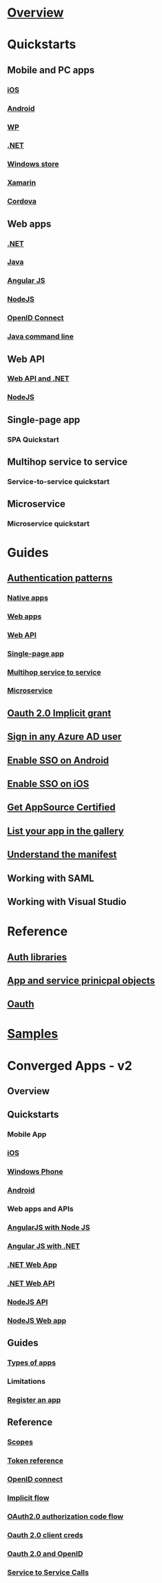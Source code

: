 # [Overview](https://docs.microsoft.com/en-us/azure/active-directory/develop/active-directory-developers-guide)
# Quickstarts
## Mobile and PC apps
### [iOS](https://docs.microsoft.com/en-us/azure/active-directory/develop/active-directory-how-applications-are-added)
### [Android](https://docs.microsoft.com/en-us/azure/active-directory/develop/active-directory-how-applications-are-added)
### [WP](https://docs.microsoft.com/en-us/azure/active-directory/develop/active-directory-how-applications-are-added)
### [.NET](https://docs.microsoft.com/en-us/azure/active-directory/develop/active-directory-how-applications-are-added)
### [Windows store](https://docs.microsoft.com/en-us/azure/active-directory/develop/active-directory-devquickstarts-windowsstore)
### [Xamarin](https://docs.microsoft.com/en-us/azure/active-directory/develop/active-directory-devquickstarts-xamarin)
### [Cordova](https://docs.microsoft.com/en-us/azure/active-directory/develop/active-directory-devquickstarts-cordova)
## Web apps
### [.NET](https://docs.microsoft.com/en-us/azure/active-directory/develop/active-directory-devquickstarts-webapp-dotnet)
### [Java](https://docs.microsoft.com/en-us/azure/active-directory/develop/active-directory-devquickstarts-webapp-java)
### [Angular JS](https://docs.microsoft.com/en-us/azure/active-directory/develop/active-directory-devquickstarts-angular)
### [NodeJS](https://docs.microsoft.com/en-us/azure/active-directory/develop/active-directory-devquickstarts-openidconnect-nodejs)
### [OpenID Connect](https://docs.microsoft.com/en-us/azure/active-directory/develop/active-directory-protocols-openid-connect-code)
### [Java command line](https://docs.microsoft.com/en-us/azure/active-directory/develop/active-directory-devquickstarts-headless-java)
## Web API
### [Web API and .NET](https://docs.microsoft.com/en-us/azure/active-directory/develop/active-directory-devquickstarts-webapi-dotnet)
### [NodeJS](https://docs.microsoft.com/en-us/azure/active-directory/develop/active-directory-devquickstarts-webapi-nodejs)
## Single-page app
### SPA Quickstart
## Multihop service to service
### Service-to-service quickstart
## Microservice
### Microservice quickstart
# Guides
## [Authentication patterns](https://docs.microsoft.com/en-us/azure/active-directory/develop/active-directory-authentication-scenarios#basics-of-authentication-in-azure-ad)
### [Native apps](https://docs.microsoft.com/en-us/azure/active-directory/develop/active-directory-authentication-scenarios#native-application-to-web-api)
### [Web apps](https://docs.microsoft.com/en-us/azure/active-directory/develop/active-directory-authentication-scenarios#web-application-to-web-api)
### [Web API](https://docs.microsoft.com/en-us/azure/active-directory/develop/active-directory-authentication-scenarios#web-application-to-web-api)
### [Single-page app](https://docs.microsoft.com/en-us/azure/active-directory/develop/active-directory-authentication-scenarios#single-page-application-spa)
### [Multihop service to service](https://docs.microsoft.com/en-us/azure/active-directory/develop/active-directory-authentication-scenarios#daemon-or-server-application-to-web-api)
### [Microservice](https://docs.microsoft.com/en-us/azure/active-directory/develop/active-directory-authentication-scenarios#daemon-or-server-application-to-web-api)
## [Oauth 2.0 Implicit grant](https://docs.microsoft.com/en-us/azure/active-directory/develop/active-directory-dev-understanding-oauth2-implicit-grant)
## [Sign in any Azure AD user](https://docs.microsoft.com/en-us/azure/active-directory/develop/active-directory-devhowto-multi-tenant-overview)
## [Enable SSO on Android](https://docs.microsoft.com/en-us/azure/active-directory/develop/active-directory-sso-android)
## [Enable SSO on iOS](https://docs.microsoft.com/en-us/azure/active-directory/develop/active-directory-sso-ios)
## [Get AppSource Certified](http://docs.microsoft.com/en-us/azure/active-directory/active-directory-devhowto-appsource-certified)
## [List your app in the gallery](http://docs.microsoft.com/en-us/azure/active-directory/active-directory-app-gallery-listing)
## [Understand the manifest](http://docs.microsoft.com/en-us/azure/active-directory/active-directory-application-manifest)
## Working with SAML
## Working with Visual Studio
# Reference
## [Auth libraries](https://docs.microsoft.com/en-us/azure/active-directory/develop/active-directory-authentication-libraries)
## [App and service prinicpal objects](https://docs.microsoft.com/en-us/azure/active-directory/develop/active-directory-application-objects)
## [Oauth](https://docs.microsoft.com/en-us/azure/active-directory/develop/active-directory-protocols-oauth-code)
# [Samples](https://docs.microsoft.com/en-us/azure/active-directory/develop/active-directory-code-samples)
# Converged Apps - v2
## Overview
## Quickstarts
### Mobile App
### [iOS](https://docs.microsoft.com/en-us/azure/active-directory/develop/active-directory-v2-devquickstarts-ios)
### [Windows Phone](http://docs.microsoft.com/en-us/azure/active-directory/active-directory-v2-devquickstarts-wpf)
### [Android](http://docs.microsoft.com/en-us/azure/active-directory/active-directory-v2-devquickstarts-android)
### Web apps and APIs
### [AngularJS with Node JS](http://docs.microsoft.com/en-us/azure/active-directory/active-directory-v2-devquickstarts-angular-node)
### [Angular JS with .NET](http://docs.microsoft.com/en-us/azure/active-directory/active-directory-v2-devquickstarts-angular-dotnet)
### [.NET Web App](http://docs.microsoft.com/en-us/azure/active-directory/active-directory-v2-devquickstarts-dotnet-web)
### [.NET Web API](http://docs.microsoft.com/en-us/azure/active-directory/active-directory-v2-devquickstarts-dotnet-api)
### [NodeJS API](http://docs.microsoft.com/en-us/azure/active-directory/active-directory-v2-devquickstarts-node-api)
### [NodeJS Web app](https://docs.microsoft.com/en-us/azure/active-directory/develop/active-directory-v2-devquickstarts-node-web)
## Guides
### [Types of apps](https://docs.microsoft.com/en-us/azure/active-directory/develop/active-directory-v2-flows)
### Limitations
### [Register an app](http://docs.microsoft.com/en-us/azure/active-directory/active-directory-v2-app-registration)
## Reference
### [Scopes](http://docs.microsoft.com/en-us/azure/active-directory/active-directory-v2-scopes)
### [Token reference](http://docs.microsoft.com/en-us/azure/active-directory/active-directory-v2-tokens)
### [OpenID connect](http://docs.microsoft.com/en-us/azure/active-directory/active-directory-v2-protocols-oidc)
### [Implicit flow](http://docs.microsoft.com/en-us/azure/active-directory/active-directory-v2-protocols-implicit)
### [OAuth2.0 authorization code flow](https://docs.microsoft.com/en-us/azure/active-directory/develop/active-directory-v2-protocols-oauth-code)
### [Oauth 2.0 client creds](https://docs.microsoft.com/en-us/azure/active-directory/develop/active-directory-v2-protocols-oauth-client-creds)
### [Oauth 2.0 and OpenID](https://docs.microsoft.com/en-us/azure/active-directory/develop/active-directory-v2-protocols)
### [Service to Service Calls](http://docs.microsoft.com/en-us/azure/active-directory/active-directory-protocols-oauth-service-to-service)